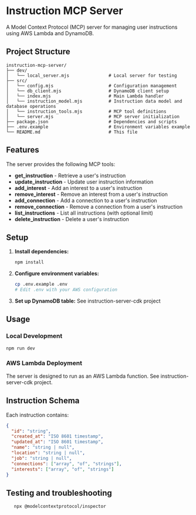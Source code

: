 # Instruction MCP Server

A Model Context Protocol (MCP) server for managing user instructions using AWS Lambda and DynamoDB.

## Project Structure

```
instruction-mcp-server/
├── dev/
│   └── local_server.mjs               # Local server for testing
├── src/
│   └── config.mjs                     # Configuration management
│   └── db_client.mjs                  # DynamoDB client setup
│   └── index.mjs                      # Main Lambda handler
│   └── instruction_model.mjs          # Instruction data model and database operations
│   └── instruction_tools.mjs          # MCP tool definitions
│   └── server.mjs                     # MCP server initialization
├── package.json                       # Dependencies and scripts
├── .env.example                       # Environment variables example
└── README.md                          # This file
```

## Features

The server provides the following MCP tools:

- **get_instruction** - Retrieve a user's instruction
- **update_instruction** - Update user instruction information
- **add_interest** - Add an interest to a user's instruction
- **remove_interest** - Remove an interest from a user's instruction
- **add_connection** - Add a connection to a user's instruction
- **remove_connection** - Remove a connection from a user's instruction
- **list_instructions** - List all instructions (with optional limit)
- **delete_instruction** - Delete a user's instruction

## Setup

1. **Install dependencies:**
   ```bash
   npm install
   ```

2. **Configure environment variables:**
   ```bash
   cp .env.example .env
   # Edit .env with your AWS configuration
   ```

3. **Set up DynamoDB table:**
   See instruction-server-cdk project

## Usage

### Local Development

```bash
npm run dev
```

### AWS Lambda Deployment

The server is designed to run as an AWS Lambda function. See instruction-server-cdk project.

## Instruction Schema

Each instruction contains:

```json
{
  "id": "string",
  "created_at": "ISO 8601 timestamp",
  "updated_at": "ISO 8601 timestamp",
  "name": "string | null",
  "location": "string | null", 
  "job": "string | null",
  "connections": ["array", "of", "strings"],
  "interests": ["array", "of", "strings"]
}
```

## Testing and troubleshooting
```bash
   npx @modelcontextprotocol/inspector
```

